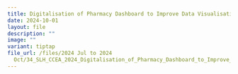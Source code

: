 ```yaml
---
title: Digitalisation of Pharmacy Dashboard to Improve Data Visualisation
date: 2024-10-01
layout: file
description: ""
image: ""
variant: tiptap
file_url: /files/2024 Jul to 2024
  Oct/34_SLH_CCEA_2024_Digitalisation_of_Pharmacy_Dashboard_to_Improve_Data_Visualisation.pdf
---
```

